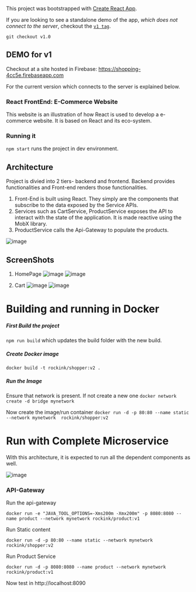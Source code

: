 This project was bootstrapped with [Create React App](https://github.com/facebook/create-react-app).

If you are looking to see a standalone demo of the app, 
*which does not connect to the server*, checkout the [`v1 tag`](https://github.com/rockink/shopper-react/tree/v1.0). 

`git checkout v1.0`

## DEMO for v1
Checkout at a site hosted in Firebase:
https://shopping-4cc5e.firebaseapp.com 


For the current version which connects to the server is explained below. 

### React FrontEnd: E-Commerce Website 
This website is an illustration of how React is used to develop a e-commerce website. It is based on React and its eco-system. 

### Running it
`npm start` runs the project in dev environment. 


## Architecture 
Project is divied into 2 tiers- backend and frontend. Backend provides functionalities and Front-end renders those functionalities. 

1. Front-End is built using React. They simply are the components that subscribe to the data exposed by the Service APIs. 
2. Services such as CartService, ProductService exposes the API to interact with the state of the application. It is made reactive using the MobX library. 
3. ProductService calls the Api-Gateway to populate the products. 

![image](https://user-images.githubusercontent.com/8319308/55368160-70882200-54be-11e9-9dad-938197f97fb1.png)



## ScreenShots
1. HomePage 
![image](https://user-images.githubusercontent.com/8319308/55294693-178f8f80-53d3-11e9-92ba-fdb18a0a7672.png)
![image](https://user-images.githubusercontent.com/8319308/55294779-0dba5c00-53d4-11e9-85cb-209fe7cdc6ec.png)

2. Cart 
![image](https://user-images.githubusercontent.com/8319308/55294766-e5326200-53d3-11e9-82af-fffd20c2b785.png)
![image](https://user-images.githubusercontent.com/8319308/55294804-4fe39d80-53d4-11e9-8975-cf5ca44946f7.png)



# Building and running in Docker 
##### First Build the project 
`npm run build` 
which updates the build folder with the new build. 

##### Create Docker image 
`docker build -t rockink/shopper:v2 .`

##### Run the Image 
Ensure that network is present. If not create a new one 
`docker network create -d bridge mynetwork` 

Now create the image/run container 
`docker run -d -p 80:80 --name static --network mynetwork  rockink/shopper:v2 `


# Run with Complete Microservice 
With this architecture, it is expected to run all the dependent components as well. 

![image](https://user-images.githubusercontent.com/8319308/55299897-16765680-5403-11e9-8bab-a471f58fa42a.png)

### API-Gateway 
Run the api-gateway 

`docker run -e "JAVA_TOOL_OPTIONS=-Xms200m -Xmx200m" -p 8080:8080 --name product --network mynetwork rockink/product:v1`

Run Static content 

`docker run -d -p 80:80 --name static --network mynetwork  rockink/shopper:v2`



Run Product Service 

`docker run -d -p 8080:8080 --name product --network mynetwork rockink/product:v1`


Now test in http://localhost:8090

